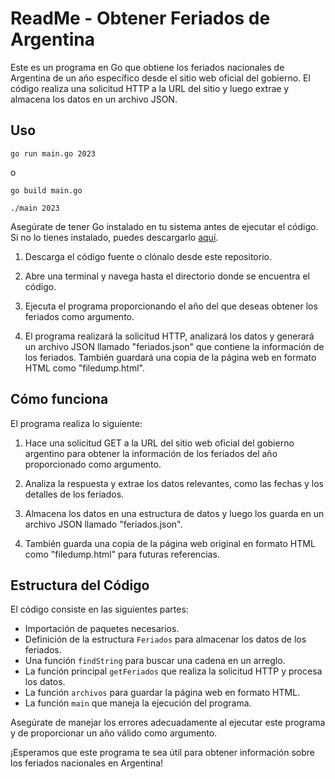# ReadMe - Obtener Feriados de Argentina

Este es un programa en Go que obtiene los feriados nacionales de Argentina de un año específico desde el sitio web oficial del gobierno. El código realiza una solicitud HTTP a la URL del sitio y luego extrae y almacena los datos en un archivo JSON.

## Uso

``` go run main.go 2023 ```

o

``` go build main.go ```

```./main 2023```

Asegúrate de tener Go instalado en tu sistema antes de ejecutar el código. Si no lo tienes instalado, puedes descargarlo [aquí](https://golang.org/dl/).

1. Descarga el código fuente o clónalo desde este repositorio.
2. Abre una terminal y navega hasta el directorio donde se encuentra el código.
3. Ejecuta el programa proporcionando el año del que deseas obtener los feriados como argumento. 

4. El programa realizará la solicitud HTTP, analizará los datos y generará un archivo JSON llamado "feriados.json" que contiene la información de los feriados. También guardará una copia de la página web en formato HTML como "filedump.html".

## Cómo funciona

El programa realiza lo siguiente:

1. Hace una solicitud GET a la URL del sitio web oficial del gobierno argentino para obtener la información de los feriados del año proporcionado como argumento.

2. Analiza la respuesta y extrae los datos relevantes, como las fechas y los detalles de los feriados.

3. Almacena los datos en una estructura de datos y luego los guarda en un archivo JSON llamado "feriados.json".

4. También guarda una copia de la página web original en formato HTML como "filedump.html" para futuras referencias.

## Estructura del Código

El código consiste en las siguientes partes:

- Importación de paquetes necesarios.
- Definición de la estructura `Feriados` para almacenar los datos de los feriados.
- Una función `findString` para buscar una cadena en un arreglo.
- La función principal `getFeriados` que realiza la solicitud HTTP y procesa los datos.
- La función `archivos` para guardar la página web en formato HTML.
- La función `main` que maneja la ejecución del programa.

Asegúrate de manejar los errores adecuadamente al ejecutar este programa y de proporcionar un año válido como argumento.

¡Esperamos que este programa te sea útil para obtener información sobre los feriados nacionales en Argentina!
